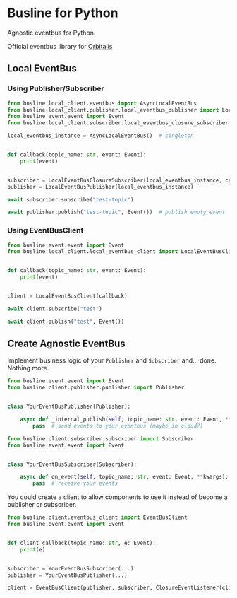 # Busline for Python

Agnostic eventbus for Python.

Official eventbus library for [Orbitalis](https://github.com/orbitalis-framework/py-orbitalis)

## Local EventBus

### Using Publisher/Subscriber

```python
from busline.local_client.eventbus import AsyncLocalEventBus
from busline.local_client.publisher.local_eventbus_publisher import LocalEventBusPublisher
from busline.event.event import Event
from busline.local_client.subscriber.local_eventbus_closure_subscriber import LocalEventBusClosureSubscriber

local_eventbus_instance = AsyncLocalEventBus()  # singleton


def callback(topic_name: str, event: Event):
    print(event)


subscriber = LocalEventBusClosureSubscriber(local_eventbus_instance, callback)
publisher = LocalEventBusPublisher(local_eventbus_instance)

await subscriber.subscribe("test-topic")

await publisher.publish("test-topic", Event())  # publish empty event
```

### Using EventBusClient

```python
from busline.event.event import Event
from busline.local_client.local_eventbus_client import LocalEventBusClient


def callback(topic_name: str, event: Event):
    print(event)


client = LocalEventBusClient(callback)

await client.subscribe("test")

await client.publish("test", Event())
```


## Create Agnostic EventBus

Implement business logic of your `Publisher` and `Subscriber` and... done. Nothing more.

```python
from busline.event.event import Event
from busline.client.publisher.publisher import Publisher


class YourEventBusPublisher(Publisher):

    async def _internal_publish(self, topic_name: str, event: Event, **kwargs):
        pass  # send events to your eventbus (maybe in cloud?)
```

```python
from busline.client.subscriber.subscriber import Subscriber
from busline.event.event import Event


class YourEventBusSubscriber(Subscriber):

    async def on_event(self, topic_name: str, event: Event, **kwargs):
        pass  # receive your events
```

You could create a client to allow components to use it instead of become a publisher or subscriber.

```python
from busline.client.eventbus_client import EventBusClient
from busline.event.event import Event


def client_callback(topic_name: str, e: Event):
    print(e)


subscriber = YourEventBusSubscriber(...)
publisher = YourEventBusPublisher(...)

client = EventBusClient(publisher, subscriber, ClosureEventListener(client_callback))
```





